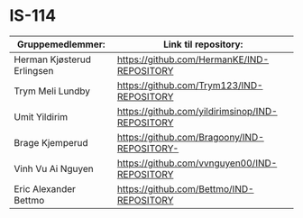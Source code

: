 # IS-114

| Gruppemedlemmer: | Link til repository: |
| ---------------- | -------------------- |
| Herman Kjøsterud Erlingsen | https://github.com/HermanKE/IND-REPOSITORY |
| Trym Meli Lundby | https://github.com/Trym123/IND-REPOSITORY |
| Umit Yildirim   | https://github.com/yildirimsinop/IND-REPOSITORY |
| Brage Kjemperud | https://github.com/Bragoony/IND-REPOSITORY- |
| Vinh Vu Ai Nguyen | https://github.com/vvnguyen00/IND-REPOSITORY |
| Eric Alexander Bettmo | https://github.com/Bettmo/IND-REPOSITORY |
